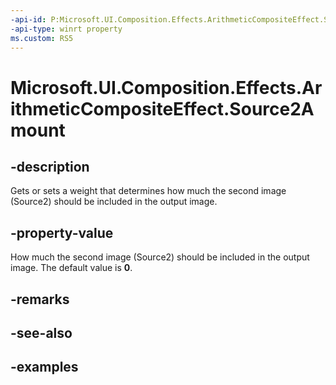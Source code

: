 ```yaml
---
-api-id: P:Microsoft.UI.Composition.Effects.ArithmeticCompositeEffect.Source2Amount
-api-type: winrt property
ms.custom: RS5
---
```


<!-- Property syntax.
public float Source2Amount { get;  set; }
-->

# Microsoft.UI.Composition.Effects.ArithmeticCompositeEffect.Source2Amount

## -description
Gets or sets a weight that determines how much the second image (Source2) should be included in the output image. 

## -property-value
How much the second image (Source2) should be included in the output image. The default value is **0**.

## -remarks

## -see-also

## -examples

